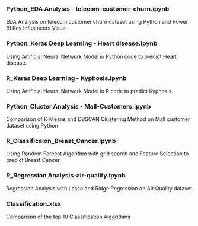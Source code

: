 ### Python_EDA Analysis - telecom-customer-churn.ipynb
EDA Analysis on telecom customer churn  dataset using Python and Power BI Key Influencers Visual
### Python_Keras Deep Learning - Heart disease.ipynb
Using Artificial Neural Network Model in Python code to predict Heart disease.
### R_Keras Deep Learning - Kyphosis.ipynb
Using Artificial Neural Network Model in R code to predict Kyphosis.
### Python_Cluster Analysis - Mall-Customers.ipynb
Comparison of K-Means and DBSCAN Clustering Method on Mall customer dataset using Python
### R_Classificaion_Breast_Cancer.ipynb
Using Random Foreest Algorithm with grid search and Feature Selection to predict Breast Cancer
### R_Regression Analysis-air-quality.ipynb
Regression Analysis with Lasso and Ridge Regression on Air Quality dataset

### Classification.xlsx
Comparison of the top 10 Classification Algorithms
